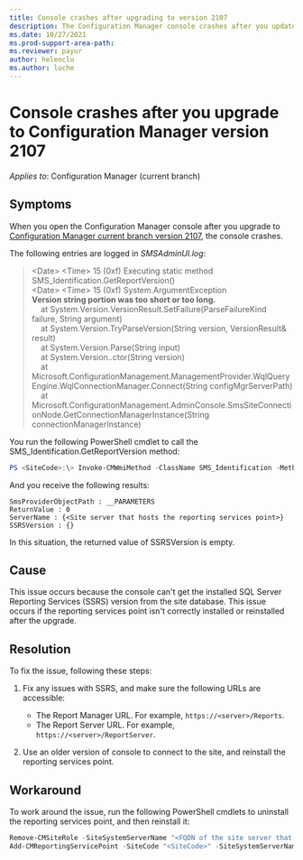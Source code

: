 ```yaml
---
title: Console crashes after upgrading to version 2107
description: The Configuration Manager console crashes after you update to Configuration Manager current branch version 2107. This issue occurs if the reporting services point isn't installed correctly.
ms.date: 10/27/2021
ms.prod-support-area-path: 
ms.reviewer: payur
author: helenclu
ms.author: luche
---
```

# Console crashes after you upgrade to Configuration Manager version 2107

*Applies to*: Configuration Manager (current branch)

## Symptoms

When you open the Configuration Manager console after you upgrade to [Configuration Manager current branch version 2107](/mem/configmgr/core/plan-design/changes/whats-new-in-version-2107), the console crashes.

The following entries are logged in *SMSAdminUI.log*:

> \<Date\> \<Time\>    15 (0xf)    Executing static method SMS_Identification.GetReportVersion()  
> \<Date\> \<Time\>    15 (0xf)    System.ArgumentException  
> **Version string portion was too short or too long.**  
> &nbsp;&nbsp;&nbsp; at System.Version.VersionResult.SetFailure(ParseFailureKind failure, String argument)  
> &nbsp;&nbsp;&nbsp; at System.Version.TryParseVersion(String version, VersionResult& result)  
> &nbsp;&nbsp;&nbsp; at System.Version.Parse(String input)  
> &nbsp;&nbsp;&nbsp; at System.Version..ctor(String version)  
> &nbsp;&nbsp;&nbsp; at Microsoft.ConfigurationManagement.ManagementProvider.WqlQueryEngine.WqlConnectionManager.Connect(String configMgrServerPath)  
> &nbsp;&nbsp;&nbsp; at Microsoft.ConfigurationManagement.AdminConsole.SmsSiteConnectionNode.GetConnectionManagerInstance(String connectionManagerInstance)

You run the following PowerShell cmdlet to call the SMS_Identification.GetReportVersion method:

```powershell
PS <SiteCode>:\> Invoke-CMWmiMethod -ClassName SMS_Identification -MethodName GetReportVersion -parameter @{ Sitecode = '<SiteCode>' }
```

And you receive the following results:

```output
SmsProviderObjectPath : __PARAMETERS
ReturnValue : 0
ServerName : {<Site server that hosts the reporting services point>}
SSRSVersion : {}
```

In this situation, the returned value of SSRSVersion is empty.

## Cause

This issue occurs because the console can't get the installed SQL Server Reporting Services (SSRS) version from the site database. This issue occurs if the reporting services point isn't correctly installed or reinstalled after the upgrade.

## Resolution

To fix the issue, following these steps:

1. Fix any issues with SSRS, and make sure the following URLs are accessible:

   - The Report Manager URL. For example, `https://<server>/Reports`.
   - The Report Server URL. For example, `https://<server>/ReportServer`.
1. Use an older version of console to connect to the site, and reinstall the reporting services point.

## Workaround

To work around the issue, run the following PowerShell cmdlets to uninstall the reporting services point, and then reinstall it:

```powershell
Remove-CMSiteRole -SiteSystemServerName "<FQDN of the site server that hosts the reporting services point>" -RoleName "SMS SRS Reporting Point"
Add-CMReportingServicePoint -SiteCode "<SiteCode>" -SiteSystemServerName "<FQDN of the site server that hosts the reporting services point>" -UserName <Domain\ReportingUser>
```
